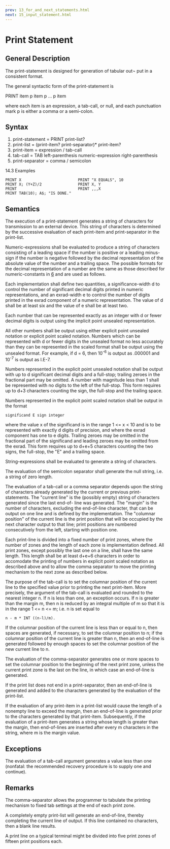 ```yaml
---
prev: 13_for_and_next_statements.html
next: 15_input_statement.html
---
```


# Print Statement

## General Description

The print-statement is designed for generation of tabular out¬ put in a consistent format.

The general syntactic form of the print-statement is

  PRINT item p item p ... p item
  
where each item is an expression, a tab-call, or null, and each punctuation mark p is either a comma or a semi-colon.

## Syntax

1. print-statement      = PRINT print-list?
2. print-list           = (print-item? print-separator)* print-item?
3. print-item           = expression / tab-call
4. tab-call             = TAB left-parenthesis numeric-expression right-parenthesis
5. print-separator      = comma / semicolon

14.3 Examples

```BASIC
PRINT X                         PRINT "X EQUALS", 10
PRINT X; (Y+Z)/2                PRINT X, Y
PRINT                           PRINT ,,,X
PRINT TAB(10); A$; "IS DONE."
```

## Semantics

The execution of a print-statement generates a string of characters for transmission to an external device. This string 
of characters is determined by the successive evaluation of each print-item and print-separator in the print-list.

Numeric-expressions shall be evaluated to produce a string of characters consisting of a leading space if the number is
positive or a leading minus-sign if the number is negative followed by the decimal representation of the absolute value
of the number and a trailing space. The possible formats for the decimal representation of a number are the same as 
those described for numeric-constants in [6](6_constants.md) and are used as follows.

Each implementation shall define two quantities, a significance-width d to control the number of significant decimal 
digits printed in numeric representations, and an exrad-width e to control the number of digits printed in the exrad
component of a numeric representation. The value of d shall be at least six and the value of e shall be at least two.

Each number that can be represented exactly as an integer with d or fewer decimal digits is output using the implicit 
point unsealed representation.

All other numbers shall be output using either explicit point unsealed notation or explicit point scaled notation.
Numbers which can be represented with d or fewer digits in the unsealed format no less accurately than they can be
represented in the scaled format shall be output using the unsealed format. For example, if d = 6, then 10<sup>-6</sup>
is output as .000001 and 10<sup>-7</sup> is output as l.E-7.

Numbers represented in the explicit point unsealed notation shall be output with up to d significant decimal digits and
a full-stop; trailing zeroes in the fractional part may be omitted. A number with magnitude less than 1 shall be
represented with no digits to the left of the full-stop. This form requires up to d+3 characters counting the sign, the 
full-stop and the trailing space.

Numbers represented in the explicit point scaled notation shall be output in the format

    significand E sign integer

where the value x of the significand is in the range 1 <= x < 10 and is to be represented with exactly d digits of
precision, and where the exrad component has one to e digits. Trailing zeroes may be omitted in the fractional part of
the significand and leading zeroes may be omitted from the exrad. This form requires up to d+e+5 characters counting the
two signs, the full-stop, the "E" and a trailing space.

String-expressions shall be evaluated to generate a string of characters.

The evaluation of the semicolon separator shall generate the null string, i.e. a string of zero length.

The evaluation of a tab-call or a comma separator depends upon the string of characters already generated by the current or previous print-statements. The "current line" is the (possibly empty) string of characters generated since the last end-of- line was generated. The "margin" is the number of characters, excluding the end-of-line character, that can be output on one line and is defined by the implementation. The "columnar position" of the current line is the print position that will be occupied by the next character output to that line; print positions are numbered consecutively from the left, starting with position one.

Each print-line is divided into a fixed number of print zones, where the number of zones and the length of each zone is implementation defined. All print zones, except possibly the last one on a line, shall have the same length. This length shall be at least d+e+6 characters in order to accomodate the printing of numbers in explicit point scaled notation as described above and to allow the comma separator to move the printing mechanism to the next zone as described below.

The purpose of the tab-call is to set the columnar position of the current line to the specified value prior to printing the next print-item. More precisely, the argument of the tab-call is evaluated and rounded to the nearest integer n. If n is less than one, an exception occurs. If n is greater than the margin m, then n is reduced by an integral multiple of m so that it is in the range 1 <= n <= m; i.e. n is set equal to

    n - m * INT ((n-l)/m).
  
If the columnar position of the current line is less than or equal to n, then spaces are generated, if necessary, to set
the columnar position to n; if the columnar position of the current line is greater than n, then an end-of-line is
generated followed by enough spaces to set the columnar position of the new current line to n.

The evaluation of the comma-separator generates one or more spaces to set the columnar position to the beginning of the
next print zone, unless the current print zone is the last on the line, in which case an end-of-line is generated.

If the print list does not end in a print-separator, then an end-of-line is generated and added to the characters 
generated by the evaluation of the print-list.

If the evaluation of any print-item in a print-list would cause the length of a nonempty line to exceed the margin, then
an end-of-line is generated prior to the characters generated by that print-item. Subsequently, if the evaluation of a
print-item generates a string whose length is greater than the margin, then end-of-lines are inserted after every m
characters in the string, where m is the margin value.

## Exceptions

The evaluation of a tab-call argument generates a value less than one (nonfatal: the recommended recovery procedure is
to supply one and continue).

## Remarks

The comma-separator allows the programmer to tabulate the printing mechanism to fixed tab settings at the end of each
print zone.

A completely empty print-list will generate an end-of-line, thereby completing the current line of output. If this line 
contained no characters, then a blank line results.

A print line on a typical terminal might be divided into five print zones of fifteen print positions each.
